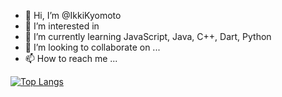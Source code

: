 - 👋 Hi, I’m @IkkiKyomoto
- 👀 I’m interested in 
- 🌱 I’m currently learning JavaScript, Java, C++, Dart, Python
- 💞️ I’m looking to collaborate on ...
- 📫 How to reach me ...

[![Top Langs](https://github-readme-stats.vercel.app/api/top-langs/?username={IkkiKyomoto}
)](https://github.com/anuraghazra/github-readme-stats)

<!---
IkkiKyomoto/IkkiKyomoto is a ✨ special ✨ repository because its `README.md` (this file) appears on your GitHub profile.
You can click the Preview link to take a look at your changes.
--->
